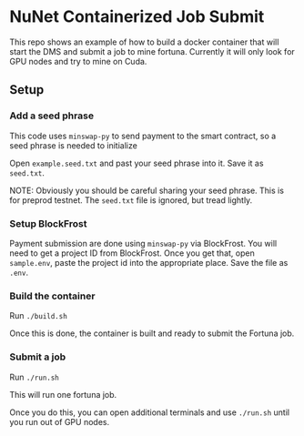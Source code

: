 # NuNet Containerized Job Submit

This repo shows an example of how to build a docker container that will start the DMS
and submit a job to mine fortuna. Currently it will only look for GPU nodes and try to
mine on Cuda.

## Setup

### Add a seed phrase

This code uses `minswap-py` to send payment to the smart contract, so a seed phrase is
needed to initialize 

Open `example.seed.txt` and past your seed phrase into it. Save it as `seed.txt`.

NOTE: Obviously you should be careful sharing your seed phrase. This is for preprod
testnet. The `seed.txt` file is ignored, but tread lightly.

### Setup BlockFrost

Payment submission are done using `minswap-py` via BlockFrost. You will need to get a
project ID from BlockFrost. Once you get that, open `sample.env`, paste the project id
into the appropriate place. Save the file as `.env`.

### Build the container

Run `./build.sh`

Once this is done, the container is built and ready to submit the Fortuna job.

### Submit a job

Run `./run.sh`

This will run one fortuna job.

Once you do this, you can open additional terminals and use `./run.sh` until you run
out of GPU nodes.